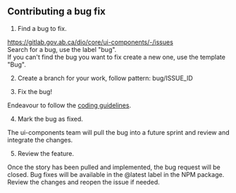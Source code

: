 ## Contributing a bug fix

1. Find a bug to fix.  

https://gitlab.gov.ab.ca/dio/core/ui-components/-/issues  
Search for a bug, use the label "bug".  
If you can't find the bug you want to fix create a new one, use the template "Bug".  

2. Create a branch for your work, follow pattern: bug/ISSUE_ID  

3. Fix the bug!  

Endeavour to follow the [coding guidelines](coding_standards.md).

4. Mark the bug as fixed.  

The ui-components team will pull the bug into a future sprint and review and integrate the changes.  

5. Review the feature.  

Once the story has been pulled and implemented, the bug request will be closed.  Bug fixes will be available in the @latest label in the NPM package.  Review the changes and reopen the issue if needed.  
